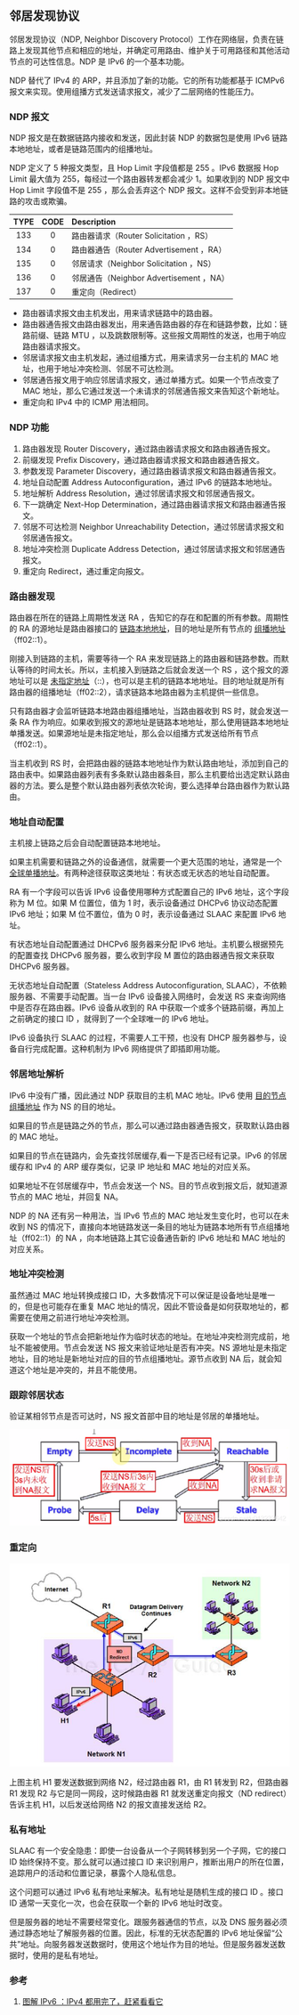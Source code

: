 ## 邻居发现协议
邻居发现协议（NDP, Neighbor Discovery Protocol）工作在网络层，负责在链路上发现其他节点和相应的地址，并确定可用路由、维护关于可用路径和其他活动节点的可达性信息。NDP 是 IPv6 的一个基本功能。

NDP 替代了 IPv4 的 ARP，并且添加了新的功能。它的所有功能都基于 ICMPv6 报文来实现。使用组播方式发送请求报文，减少了二层网络的性能压力。


### NDP 报文
NDP 报文是在数据链路内接收和发送，因此封装 NDP 的数据包是使用 IPv6 链路本地地址，或者是链路范围内的组播地址。

NDP 定义了 5 种报文类型，且 Hop Limit 字段值都是 255 。IPv6 数据报 Hop Limit 最大值为 255，每经过一个路由器转发都会减少 1。如果收到的 NDP 报文中 Hop Limit 字段值不是 255 ，那么会丢弃这个 NDP 报文。这样不会受到非本地链路的攻击或欺骗。

TYPE | CODE | Description
:-----:|:------:|:-------------
133 | 0 | 路由器请求（Router Solicitation ，RS）
134 | 0 | 路由器通告（Router Advertisement ，RA）
135 | 0 | 邻居请求（Neighbor Solicitation ，NS）
136 | 0 | 邻居通告（Neighbor Advertisement ，NA）
137 | 0 | 重定向（Redirect）

- 路由器请求报文由主机发出，用来请求链路中的路由器。
- 路由器通告报文由路由器发出，用来通告路由器的存在和链路参数，比如：链路前缀、链路 MTU ，以及跳数限制等。这些报文周期性的发送，也用于响应路由器请求报文。
- 邻居请求报文由主机发起，通过组播方式，用来请求另一台主机的 MAC 地址，也用于地址冲突检测、邻居不可达检测。
- 邻居通告报文用于响应邻居请求报文，通过单播方式。如果一个节点改变了 MAC 地址，那么它通过发送一个未请求的邻居通告报文来告知这个新地址。
- 重定向和 IPv4 中的 ICMP 用法相同。


### NDP 功能
1. 路由器发现 Router Discovery，通过路由器请求报文和路由器通告报文。
2. 前缀发现 Prefix Discovery，通过路由器请求报文和路由器通告报文。
3. 参数发现 Parameter Discovery，通过路由器请求报文和路由器通告报文。
4. 地址自动配置 Address Autoconfiguration，通过 IPv6 的链路本地地址。
5. 地址解析 Address Resolution，通过邻居请求报文和邻居通告报文。
6. 下一跳确定 Next-Hop Determination，通过路由器请求报文和路由器通告报文。
7. 邻居不可达检测 Neighbor Unreachability Detection，通过邻居请求报文和邻居通告报文。
8. 地址冲突检测 Duplicate Address Detection，通过邻居请求报文和邻居通告报文。
9. 重定向 Redirect，通过重定向报文。


### 路由器发现
路由器在所在的链路上周期性发送 RA ，告知它的存在和配置的所有参数。周期性的 RA 的源地址是路由器接口的 [链路本地地址](IPv4-IPv6.md#链路本地地址)，目的地址是所有节点的 [组播地址](IPv4-IPv6.md#组播)（ff02::1）。

刚接入到链路的主机，需要等待一个 RA 来发现链路上的路由器和链路参数。而默认等待的时间太长。所以，主机接入到链路之后就会发送一个 RS ，这个报文的源地址可以是 [未指定地址](IPv4-IPv6.md#未指定地址)（::），也可以是主机的链路本地地址。目的地址就是所有路由器的组播地址（ff02::2），请求链路本地路由器为主机提供一些信息。

只有路由器才会监听链路本地路由器组播地址，当路由器收到 RS 时，就会发送一条 RA 作为响应。如果收到报文的源地址是链路本地地址，那么使用链路本地地址单播发送。如果源地址是未指定地址，那么会以组播方式发送给所有节点（ff02::1）。

当主机收到 RS 时，会把路由器的链路本地地址作为默认路由地址，添加到自己的路由表中。如果路由器列表有多条默认路由器条目，那么主机要给出选定默认路由器的方法。要么是整个默认路由器列表依次轮询，要么选择单台路由器作为默认路由。


### 地址自动配置
主机接上链路之后会自动配置链路本地地址。

如果主机需要和链路之外的设备通信，就需要一个更大范围的地址，通常是一个 [全球单播地址](IPv4-IPv6.md#全球单播地址)。有两种途径获取这类地址：有状态或无状态的地址自动配置。

RA 有一个字段可以告诉 IPv6 设备使用哪种方式配置自己的 IPv6 地址，这个字段称为 M 位。如果 M 位置位，值为 1 时，表示设备通过 DHCPv6 协议动态配置 IPv6 地址；如果 M 位不置位，值为 0 时，表示设备通过 SLAAC 来配置 IPv6 地址。

有状态地址自动配置通过 DHCPv6 服务器来分配 IPv6 地址。主机要么根据预先的配置查找 DHCPv6 服务器，要么收到字段 M 置位的路由器通告报文来获取 DHCPv6 服务器。

无状态地址自动配置（Stateless Address Autoconfiguration, SLAAC），不依赖服务器、不需要手动配置。当一台 IPv6 设备接入网络时，会发送 RS 来查询网络中是否存在路由器。IPv6 设备从收到的 RA 中获取一个或多个链路前缀，再加上之前确定的接口 ID ，就得到了一个全球唯一的 IPv6 地址。

IPv6 设备执行 SLAAC 的过程，不需要人工干预，也没有 DHCP 服务器参与，设备自行完成配置。这种机制为 IPv6 网络提供了即插即用功能。


### 邻居地址解析
IPv6 中没有广播，因此通过 NDP 获取目的主机 MAC 地址。IPv6 使用 [目的节点组播地址](IPv4-IPv6.md#目的节点组播地址) 作为 NS 的目的地址。

如果目的节点是链路之外的节点，那么可以通过路由器通告报文，获取默认路由器的 MAC 地址。

如果目的节点在链路内，会先查找邻居缓存,看一下是否已经有记录。IPv6 的邻居缓存和 IPv4 的 ARP 缓存类似，记录 IP 地址和 MAC 地址的对应关系。

如果地址不在邻居缓存中，节点会发送一个 NS。目的节点收到报文后，就知道源节点的 MAC 地址，并回复 NA。

NDP 的 NA 还有另一种用法，当 IPv6 节点的 MAC 地址发生变化时，也可以在未收到 NS 的情况下，直接向本地链路发送一条目的地址为链路本地所有节点组播地址（ff02::1）的 NA ，向本地链路上其它设备通告新的 IPv6 地址和 MAC 地址的对应关系。


### 地址冲突检测
虽然通过 MAC 地址转换成接口 ID，大多数情况下可以保证是设备地址是唯一的，但是也可能存在重复 MAC 地址的情况，因此不管设备是如何获取地址的，都需要在使用之前进行地址冲突检测。

获取一个地址的节点会把新地址作为临时状态的地址。在地址冲突检测完成前，地址不能被使用。节点会发送 NS 报文来验证地址是否有冲突。NS 源地址是未指定地址，目的地址是新地址对应的目的节点组播地址。源节点收到 NA 后，就会知道这个地址是冲突的，并且不能使用。


### 跟踪邻居状态
验证某相邻节点是否可达时，NS 报文首部中目的地址是邻居的单播地址。

![](Pics/2021-10-07-22-43-09.png)


### 重定向
![](Pics/2021-10-07-22-48-16.png)

上图主机 H1 要发送数据到网络 N2，经过路由器 R1，由 R1 转发到 R2，但路由器 R1 发现 R2 与它是同一网段，这时候路由器 R1 就发送重定向报文（ND redirect）告诉主机 H1，以后发送给网络 N2 的报文直接发送给 R2。


### 私有地址
SLAAC 有一个安全隐患：即使一台设备从一个子网转移到另一个子网，它的接口 ID 始终保持不变。那么就可以通过接口 ID 来识别用户，推断出用户的所在位置，追踪用户的活动和位置记录，暴露个人隐私信息。

这个问题可以通过 IPv6 私有地址来解决。私有地址是随机生成的接口 ID 。接口 ID 通常一天变化一次，也会在获取一个新的 IPv6 地址时改变。

但是服务器的地址不需要经常变化。跟服务器通信的节点，以及 DNS 服务器必须通过静态地址了解服务器的位置。因此，标准的无状态配置的 IPv6 地址保留“公共”地址。向服务器发送数据时，使用这个地址作为目的地址。但是服务器发送数据时，使用的是私有地址。


### 参考
1. [图解 IPv6 ：IPv4 都用完了，赶紧看看它](https://mp.weixin.qq.com/s/3PyqPDfGKVb5HdkH-iNTXA)